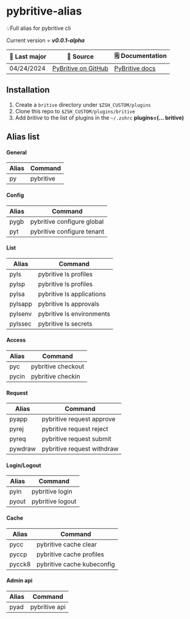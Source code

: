 # pybritive-alias

💡Full alias for pybritive cli

Current version = ***v0.0.1-alpha***

|  🤘 Last major |  🔭 Source | 🗒️ Documentation |
| --- | --- | --- |
| 04/24/2024 | [PyBritive on GitHub](https://github.com/britive/python-cli) | [PyBritive docs](https://britive.github.io/python-cli/) |

## Installation

1. Create a `britive` directory under `$ZSH_CUSTOM/plugins`
2. Clone this repo to `$ZSH_CUSTOM/plugins/britive`
3. Add *britive* to the list of plugins in the `~/.zshrc`
   **plugins=(... britive)**

## Alias list

#### General

| Alias  | Command |
| ------------- | ------------- |
| py | pybritive |

#### Config

| Alias  | Command |
| ------------- | ------------- |
| pygb | pybritive configure global |
| pyt | pybritive configure tenant |

#### List

| Alias  | Command |
| ------------- | ------------- |
| pyls | pybritive ls profiles |
| pylsp | pybritive ls profiles |
| pylsa | pybritive ls applications |
| pylsapp | pybritive ls approvals |
| pylsenv | pybritive ls environments |
| pylssec | pybritive ls secrets |

#### Access

| Alias  | Command |
| ------------- | ------------- |
| pyc | pybritive checkout |
| pycin | pybritive checkin |

#### Request

| Alias  | Command |
| ------------- | ------------- |
| pyapp | pybritive request approve |
| pyrej | pybritive request reject |
| pyreq | pybritive request submit |
| pywdraw | pybritive request withdraw |

#### Login/Logout

| Alias  | Command |
| ------------- | ------------- |
| pyin | pybritive login |
| pyout | pybritive logout |

#### Cache

| Alias  | Command |
| ------------- | ------------- |
| pycc | pybritive cache clear |
| pyccp | pybritive cache profiles |
| pycck8 | pybritive cache kubeconfig |

#### Admin api

| Alias  | Command |
| ------------- | ------------- |
| pyad | pybritive api |
